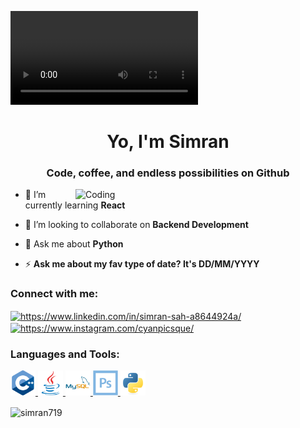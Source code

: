 ![logo](https://cdn.discordapp.com/attachments/1087008699459043451/1093876538065309797/20230407_18011120.mp4)

<h1 align="center"> Yo, I'm Simran</h1>
<h3 align="center">Code, coffee, and endless possibilities on Github</h3>
<img align="right" alt="Coding" width="400" src="https://images.app.goo.gl/GfGDMtraiJEGqdLr6">

- 🌱 I’m currently learning **React**

- 👯 I’m looking to collaborate on **Backend Development**

- 💬 Ask me about **Python**

- ⚡ **Ask me about my fav type of date? It's DD/MM/YYYY**

<h3 align="left">Connect with me:</h3>
<p align="left">
<a href="https://linkedin.com/in/https://www.linkedin.com/in/simran-sah-a8644924a/" target="blank"><img align="center" src="https://raw.githubusercontent.com/rahuldkjain/github-profile-readme-generator/master/src/images/icons/Social/linked-in-alt.svg" alt="https://www.linkedin.com/in/simran-sah-a8644924a/" height="30" width="40" /></a>
<a href="https://instagram.com/https://www.instagram.com/cyanpicsque/" target="blank"><img align="center" src="https://raw.githubusercontent.com/rahuldkjain/github-profile-readme-generator/master/src/images/icons/Social/instagram.svg" alt="https://www.instagram.com/cyanpicsque/" height="30" width="40" /></a>
</p>

<h3 align="left">Languages and Tools:</h3>
<p align="left"> <a href="https://www.w3schools.com/cpp/" target="_blank" rel="noreferrer"> <img src="https://raw.githubusercontent.com/devicons/devicon/master/icons/cplusplus/cplusplus-original.svg" alt="cplusplus" width="40" height="40"/> </a> <a href="https://www.java.com" target="_blank" rel="noreferrer"> <img src="https://raw.githubusercontent.com/devicons/devicon/master/icons/java/java-original.svg" alt="java" width="40" height="40"/> </a> <a href="https://www.mysql.com/" target="_blank" rel="noreferrer"> <img src="https://raw.githubusercontent.com/devicons/devicon/master/icons/mysql/mysql-original-wordmark.svg" alt="mysql" width="40" height="40"/> </a> <a href="https://www.photoshop.com/en" target="_blank" rel="noreferrer"> <img src="https://raw.githubusercontent.com/devicons/devicon/master/icons/photoshop/photoshop-line.svg" alt="photoshop" width="40" height="40"/> </a> <a href="https://www.python.org" target="_blank" rel="noreferrer"> <img src="https://raw.githubusercontent.com/devicons/devicon/master/icons/python/python-original.svg" alt="python" width="40" height="40"/> </a> </p>

<p><img align="center" src="https://github-readme-stats.vercel.app/api/top-langs?username=simran719&show_icons=true&locale=en&layout=compact" alt="simran719" /></p>
